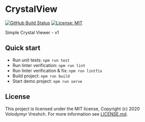# CrystalView
[![GitHub Build Status](https://github.com/chemistry/crystalview/workflows/CI/badge.svg)](https://github.com/chemistry/crystalview/actions?query=workflow%3ACI)
[![License: MIT](https://img.shields.io/badge/License-MIT-gren.svg)](https://opensource.org/licenses/MIT)

Simple Crystal Viewer - v1

## Quick start
  * Run unit tests: `npm run test`
  * Run linter verification: `npm run lint`
  * Run linter verification & fix: `npm run lintfix`
  * Build project: `npm run build`
  * Start demo project:  `npm run serve`

## License
  This project is licensed under the MIT license, Copyright (c) 2020 Volodymyr Vreshch.
  For more information see [LICENSE.md](https://github.com/chemistry/crystalview/blob/master/LICENSE).
